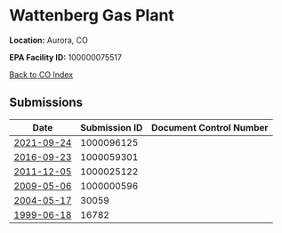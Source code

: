 # Wattenberg Gas Plant

**Location:** Aurora, CO

**EPA Facility ID:** 100000075517

[Back to CO Index](../../index.md)

## Submissions

| Date | Submission ID | Document Control Number |
|------|--------------|-------------------------|
| [2021-09-24](submissions/1000096125.md) | 1000096125 |  |
| [2016-09-23](submissions/1000059301.md) | 1000059301 |  |
| [2011-12-05](submissions/1000025122.md) | 1000025122 |  |
| [2009-05-06](submissions/1000000596.md) | 1000000596 |  |
| [2004-05-17](submissions/30059.md) | 30059 |  |
| [1999-06-18](submissions/16782.md) | 16782 |  |
